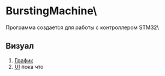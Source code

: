 # BurstingMachine\
Программа создается для работы с контроллером STM32\
## Визуал ##
1. [График](https://scottplot.net/cookbook/4.1/)
2. [UI](http://materialdesigninxaml.net/) пока что
